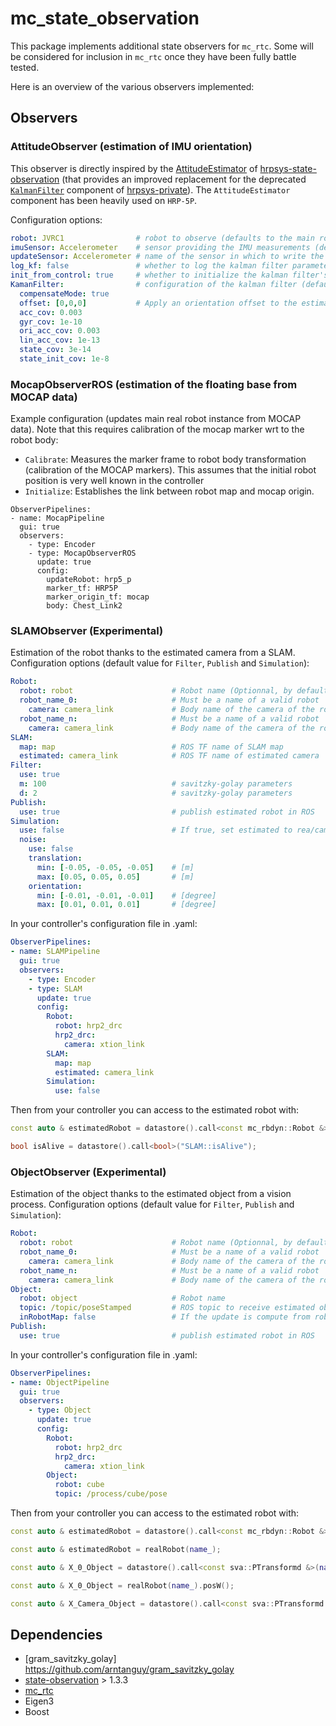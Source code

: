 # mc_state_observation

This package implements additional state observers for `mc_rtc`.
Some will be considered for inclusion in `mc_rtc` once they have been fully battle tested.

Here is an overview of the various observers implemented:

## Observers

### AttitudeObserver (estimation of IMU orientation)

This observer is directly inspired by the [AttitudeEstimator](https://github.com/isri-aist/hrpsys-state-observation/blob/master/include/hrpsys-state-observation/AttitudeEstimator.h) of [hrpsys-state-observation](https://github.com/isri-aist/hrpsys-state-observation) (that provides an improved replacement for the deprecated [`KalmanFilter`](https://github.com/isri-aist/hrpsys-private/tree/master/KalmanFilter) component of [hrpsys-private](https://github.com/isri-aist/hrpsys-private)). The `AttitudeEstimator` component has been heavily used on `HRP-5P`. 

Configuration options:

```yaml
robot: JVRC1                # robot to observe (defaults to the main robot)
imuSensor: Accelerometer    # sensor providing the IMU measurements (defaults to the first bodysensor)
updateSensor: Accelerometer # name of the sensor in which to write the estimated orientation (defaults to imuSensor)
log_kf: false               # whether to log the kalman filter parameters (default: false)
init_from_control: true     # whether to initialize the kalman filter's orientation from the control robot state (default: true)
KamanFilter:                # configuration of the kalman filter (default values should be reasonable in most cases)
  compensateMode: true
  offset: [0,0,0]           # Apply an orientation offset to the estimation result (rpy or matrix)
  acc_cov: 0.003
  gyr_cov: 1e-10
  ori_acc_cov: 0.003
  lin_acc_cov: 1e-13
  state_cov: 3e-14
  state_init_cov: 1e-8
```

### MocapObserverROS (estimation of the floating base from MOCAP data)

Example configuration (updates main real robot instance from MOCAP data). Note that this requires calibration of the mocap marker wrt to the robot body:
- `Calibrate`: Measures the marker frame to robot body transformation (calibration of the MOCAP markers). This assumes that the initial robot position is very well known in the controller
- `Initialize`: Establishes the link between robot map and mocap origin.

```
ObserverPipelines:
- name: MocapPipeline
  gui: true
  observers:
    - type: Encoder
    - type: MocapObserverROS
      update: true
      config:
        updateRobot: hrp5_p
        marker_tf: HRP5P
        marker_origin_tf: mocap
        body: Chest_Link2
```

### SLAMObserver (Experimental)

Estimation of the robot thanks to the estimated camera from a SLAM.
Configuration options (default value for `Filter`, `Publish` and `Simulation`):

```yaml
Robot:
  robot: robot                      # Robot name (Optionnal, by default it will be the main robot name)
  robot_name_0:                     # Must be a name of a valid robot
    camera: camera_link             # Body name of the camera of the robot name 0
  robot_name_n:                     # Must be a name of a valid robot
    camera: camera_link             # Body name of the camera of the robot name 1
SLAM:
  map: map                          # ROS TF name of SLAM map
  estimated: camera_link            # ROS TF name of estimated camera
Filter:
  use: true
  m: 100                            # savitzky-golay parameters
  d: 2                              # savitzky-golay parameters
Publish:
  use: true                         # publish estimated robot in ROS
Simulation:
  use: false                        # If true, set estimated to rea/camera of robot
  noise:
    use: false
    translation:
      min: [-0.05, -0.05, -0.05]    # [m]
      max: [0.05, 0.05, 0.05]       # [m]
    orientation:
      min: [-0.01, -0.01, -0.01]    # [degree]
      max: [0.01, 0.01, 0.01]       # [degree]
```

In your controller's configuration file in .yaml:
```yaml
ObserverPipelines:
- name: SLAMPipeline
  gui: true
  observers:
    - type: Encoder
    - type: SLAM
      update: true
      config:
        Robot:
          robot: hrp2_drc
          hrp2_drc:
            camera: xtion_link
        SLAM:
          map: map
          estimated: camera_link
        Simulation:
          use: false
```

Then from your controller you can access to the estimated robot with:
```cpp
const auto & estimatedRobot = datastore().call<const mc_rbdyn::Robot &>("SLAM::Robot");

bool isAlive = datastore().call<bool>("SLAM::isAlive");
```

### ObjectObserver (Experimental)

Estimation of the object thanks to the estimated object from a vision process.
Configuration options (default value for `Filter`, `Publish` and `Simulation`):

```yaml
Robot:
  robot: robot                      # Robot name (Optionnal, by default it will be the main robot name)
  robot_name_0:                     # Must be a name of a valid robot
    camera: camera_link             # Body name of the camera of the robot name 0
  robot_name_n:                     # Must be a name of a valid robot
    camera: camera_link             # Body name of the camera of the robot name 1
Object:
  robot: object                     # Robot name
  topic: /topic/poseStamped         # ROS topic to receive estimated object pose stamped
  inRobotMap: false                 # If the update is compute from robot camera or from robot_map (in case of choreonoid by example)
Publish:
  use: true                         # publish estimated robot in ROS
```

In your controller's configuration file in .yaml:
```yaml
ObserverPipelines:
- name: ObjectPipeline
  gui: true
  observers:
    - type: Object
      update: true
      config:
        Robot:
          robot: hrp2_drc
          hrp2_drc:
            camera: xtion_link
        Object:
          robot: cube
          topic: /process/cube/pose
```

Then from your controller you can access to the estimated robot with:
```cpp
const auto & estimatedRobot = datastore().call<const mc_rbdyn::Robot &>(name_+"::Robot");

const auto & estimatedRobot = realRobot(name_);

const auto & X_0_Object = datastore().call<const sva::PTransformd &>(name_+"::X_0_Object");

const auto & X_0_Object = realRobot(name_).posW();

const auto & X_Camera_Object = datastore().call<const sva::PTransformd &>(name_+"::X_Camera_Object");
```

## Dependencies

- [gram_savitzky_golay] https://github.com/arntanguy/gram_savitzky_golay
- [state-observation](https://github.com/jrl-umi3218/state-observation) > 1.3.3
- [mc_rtc](https://github.com/jrl-umi3218/mc_rtc)
- Eigen3
- Boost
